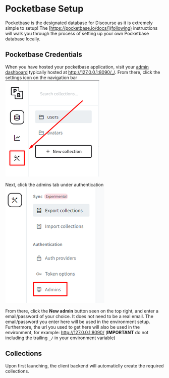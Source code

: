 # Pocketbase Setup

Pocketbase is the designated database for Discourse as it is extremely simple to setup! The [https://pocketbase.io/docs/](following) instructions will walk you through the process of setting up your own Pocketbase database locally.

## Pocketbase Credentials

When you have hosted your pocketbase application, visit your [admin dashboard](http://127.0.0.1:8090/_/) typically hosted at http://127.0.0.1:8090/_/. From there, click the settings icon on the navigation bar  
![alt text](/docs/assets/pb_settings_icon.png)

Next, click the admins tab under authentication  
![alt text](/docs/assets/pb_admins.png)

From there, click the **New admin** button seen on the top right, and enter a email/password of your choice. It does not need to be a real email. The email/password you enter here will be used in the environment setup. Furthermore, the url you used to get here will also be used in the environment, for example: http://127.0.0.1:8090/ (**IMPORTANT** do not including the trailing `_/` in your environment variable)  

## Collections

Upon first launching, the client backend will automaticlly create the required collections.
